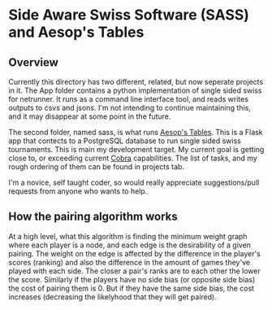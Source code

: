 # Side Aware Swiss Software (SASS) and Aesop's Tables

## Overview

Currently this directory has two different, related, but now seperate projects in it. The App folder contains a python implementation of single sided swiss for netrunner. It runs as a command line interface tool, and reads writes outputs to csvs and jsons. I'm not intending to continue maintaining this, and it may disappear at some point in the future.

The second folder, named sass, is what runs [Aesop's Tables](http://aesopstables.net/). This is a Flask app that contects to a PostgreSQL database to run single sided swiss tournaments. This is main my development target. My current goal is getting close to, or exceeding current [Cobra](http://cobr.ai/) capabilities. The list of tasks, and my rough ordering of them can be found in projects tab.

I'm a novice, self taught coder, so would really appreciate suggestions/pull requests from anyone who wants to help.


## How the pairing algorithm works
At a high level, what this algorithm is finding the minimum weight graph where each player is a node, and each edge is the desirability of a given pairing. The weight on the edge is affected by the difference in the player's scores (ranking) and also the difference in the amount of games they've played with each side. The closer a pair's ranks are to each other the lower the score. Similarly if the players have no side bias (or opposite side bias) the cost of pairing them is 0. But if they have the same side bias, the cost increases (decreasing the likelyhood that they will get paired).
